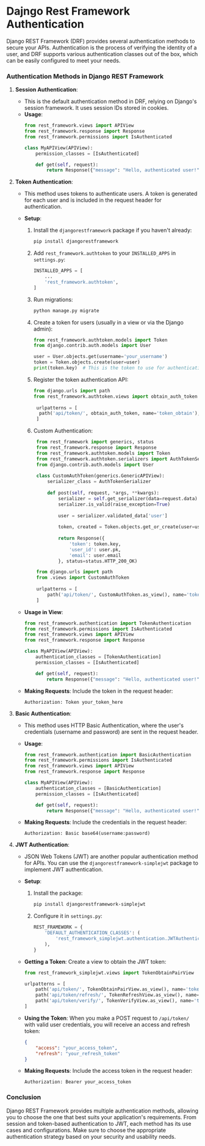 # Dajngo Rest Framework Authentication

Django REST Framework (DRF) provides several authentication methods to secure your APIs. 
Authentication is the process of verifying the identity of a user, and DRF supports
various authentication classes out of the box, which can be easily configured to meet your needs.

### Authentication Methods in Django REST Framework

1. **Session Authentication**:
   - This is the default authentication method in DRF, relying on Django's session framework. It uses session IDs stored in cookies.
   - **Usage**:
     ```python
     from rest_framework.views import APIView
     from rest_framework.response import Response
     from rest_framework.permissions import IsAuthenticated

     class MyAPIView(APIView):
         permission_classes = [IsAuthenticated]

         def get(self, request):
             return Response({"message": "Hello, authenticated user!"})
     ```

2. **Token Authentication**:
   - This method uses tokens to authenticate users. A token is generated for each user and is included in the request header for authentication.
   - **Setup**:
     1. Install the `djangorestframework` package if you haven't already:
        ```bash
        pip install djangorestframework
        ```
     2. Add `rest_framework.authtoken` to your `INSTALLED_APPS` in `settings.py`:
        ```python
        INSTALLED_APPS = [
            ...
            'rest_framework.authtoken',
        ]
        ```
     3. Run migrations:
        ```bash
        python manage.py migrate
        ```
     4. Create a token for users (usually in a view or via the Django admin):
        ```python
        from rest_framework.authtoken.models import Token
        from django.contrib.auth.models import User

        user = User.objects.get(username='your_username')
        token = Token.objects.create(user=user)
        print(token.key)  # This is the token to use for authentication
        ```

     5. Register the token authentication API:
        
        ```python
        from django.urls import path
        from rest_framework.authtoken.views import obtain_auth_token
         
         urlpatterns = [
          path('api/token/', obtain_auth_token, name='token_obtain'),
         ]
        ```
     6. Custom Authentication:
    
        ```python
         from rest_framework import generics, status
         from rest_framework.response import Response
         from rest_framework.authtoken.models import Token
         from rest_framework.authtoken.serializers import AuthTokenSerializer
         from django.contrib.auth.models import User
         
         class CustomAuthToken(generics.GenericAPIView):
             serializer_class = AuthTokenSerializer
         
             def post(self, request, *args, **kwargs):
                 serializer = self.get_serializer(data=request.data)
                 serializer.is_valid(raise_exception=True)
                 
                 user = serializer.validated_data['user']
                 
                 token, created = Token.objects.get_or_create(user=user)
         
                 return Response({
                     'token': token.key,
                     'user_id': user.pk,
                     'email': user.email
                 }, status=status.HTTP_200_OK)
        ```
        ```python
         from django.urls import path
         from .views import CustomAuthToken
         
         urlpatterns = [
             path('api/token/', CustomAuthToken.as_view(), name='token_obtain'),
         ]
        ```

   - **Usage in View**:
     ```python
     from rest_framework.authentication import TokenAuthentication
     from rest_framework.permissions import IsAuthenticated
     from rest_framework.views import APIView
     from rest_framework.response import Response

     class MyAPIView(APIView):
         authentication_classes = [TokenAuthentication]
         permission_classes = [IsAuthenticated]

         def get(self, request):
             return Response({"message": "Hello, authenticated user!"})
     ```

   - **Making Requests**:
     Include the token in the request header:
     ```
     Authorization: Token your_token_here
     ```

3. **Basic Authentication**:
   - This method uses HTTP Basic Authentication, where the user's credentials (username and password) are sent in the request header.
   - **Usage**:
     ```python
     from rest_framework.authentication import BasicAuthentication
     from rest_framework.permissions import IsAuthenticated
     from rest_framework.views import APIView
     from rest_framework.response import Response

     class MyAPIView(APIView):
         authentication_classes = [BasicAuthentication]
         permission_classes = [IsAuthenticated]

         def get(self, request):
             return Response({"message": "Hello, authenticated user!"})
     ```

   - **Making Requests**:
     Include the credentials in the request header:
     ```
     Authorization: Basic base64(username:password)
     ```

4. **JWT Authentication**:
   - JSON Web Tokens (JWT) are another popular authentication method for APIs. You can use the `djangorestframework-simplejwt` package to implement JWT authentication.
   - **Setup**:
     1. Install the package:
        ```bash
        pip install djangorestframework-simplejwt
        ```
     2. Configure it in `settings.py`:
        ```python
        REST_FRAMEWORK = {
            'DEFAULT_AUTHENTICATION_CLASSES': (
                'rest_framework_simplejwt.authentication.JWTAuthentication',
            ),
        }
        ```

   - **Getting a Token**:
     Create a view to obtain the JWT token:
     ```python
     from rest_framework_simplejwt.views import TokenObtainPairView

     urlpatterns = [
         path('api/token/', TokenObtainPairView.as_view(), name='token_obtain_pair'),
         path('api/token/refresh/', TokenRefreshView.as_view(), name='token_refresh'),
         path('api/token/verify/', TokenVerifyView.as_view(), name='token_verify'),
     ]
     ```

   - **Using the Token**:
     When you make a POST request to `/api/token/` with valid user credentials, you will receive an access and refresh token:
     ```json
     {
         "access": "your_access_token",
         "refresh": "your_refresh_token"
     }
     ```

   - **Making Requests**:
     Include the access token in the request header:
     ```
     Authorization: Bearer your_access_token
     ```

### Conclusion

Django REST Framework provides multiple authentication methods, allowing you to choose the one that best suits your application's requirements. 
From session and token-based authentication to JWT, each method has its use cases and configurations.
Make sure to choose the appropriate authentication strategy based on your security and usability needs.
